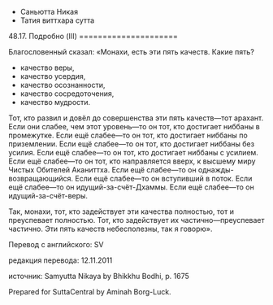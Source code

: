 









* Саньютта Никая
* Татия виттхара сутта


48\.17\. Подробно \(III\)
\=\=\=\=\=\=\=\=\=\=\=\=\=\=\=\=\=\=\=\=\=



Благословенный сказал: «Монахи, есть эти пять качеств\. Какие пять?


* качество веры,
* качество усердия,
* качество осознанности,
* качество сосредоточения,
* качество мудрости\.


Тот, кто развил и довёл до совершенства эти пять качеств—тот арахант\. Если они слабее, чем этот уровень—то он тот, кто достигает ниббаны в промежутке\. Если ещё слабее—то он тот, кто достигает ниббаны по приземлении\. Если ещё слабее—то он тот, кто достигает ниббаны без усилия\. Если ещё слабее—то он тот, кто достигает ниббаны с усилием\. Если ещё слабее—то он тот, кто направляется вверх, к высшему миру Чистых Обителей Аканиттха\. Если ещё слабее—то он однажды\-возвращающийся\. Если ещё слабее—то он вступивший в поток\. Если ещё слабее—то он идущий\-за\-счёт\-Дхаммы\. Если ещё слабее—то он идущий\-за\-счёт\-веры\.


Так, монахи, тот, кто задействует эти качества полностью, тот и преуспевает полностью\. Тот, кто задействует их частично—преуспевает частично\. Эти пять качеств небесполезны, так я говорю»\.



Перевод с английского: SV


редакция перевода: 12\.11\.2011


источник: Samyutta Nikaya by Bhikkhu Bodhi, p\. 1675


Prepared for SuttaCentral by Aminah Borg\-Luck\.






